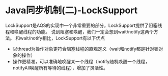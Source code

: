 # Java同步机制(二)-LockSupport

LockSupport是AQS的实现中一个非常重要的部分，LockSupport提供了阻塞线程和唤醒线程的功能。
说到阻塞和唤醒，我们一定会想到wait/notify这两个方法。
和wait/notify相比，LockSupport有以下优点
- 以thread为操作对象更符合阻塞线程的直观定义（wait和notify都是针对锁对象的操作）
- 操作更精准，可以准确地唤醒某一个线程（notify随机唤醒一个线程，notifyAll唤醒所有等待的线程），增加了灵活性。

